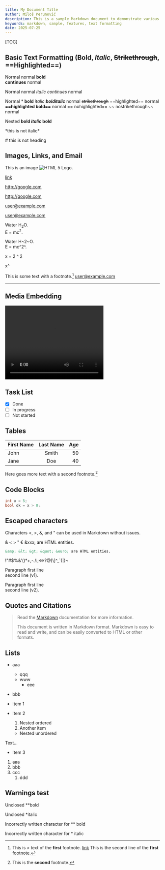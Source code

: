 ```yaml
---
title: My Document Title
author: Miloš Perunović
description: This is a sample Markdown document to demonstrate various Markdown features.
keywords: markdown, sample, features, text formatting
date: 2025-07-25
---
```


[TOC]

## Basic Text Formatting (**Bold**, *Italic*, ~~Strikethrough~~, ==Highlighted==)

Normal   normal **bold  
continues** normal

Normal normal *italic
continues* normal

Normal \* **bold** *italic* ***bolditalic*** normal ~~strikethrough~~ ==highlighted== normal **==highlighted bold==** normal == nohighlighted== ~~ nostrikethrough~~ normal

Nested **bold *italic* bold**

\*this is not italic\*

\# this is not heading

## Images, Links, and Email

This is an image ![HTML 5 Logo](https://www.w3schools.com/html/html5.gif "HTML 5 Logo").

[link](https://example.com)

http://google.com

<http://google.com>

user@example.com

<user@example.com>

Water H<sub>2</sub>O.<br>E = mc<sup>2</sup>.

Water H~2~O.  
E = mc^2^.

x = 2 ^ 2

x^

This is some text with a footnote.[^1] user@example.com

---

## Media Embedding

<video width="320" height="240" controls>
  <source src="https://www.w3schools.com/tags/movie.mp4" type="video/mp4">
  Your browser does not support the video tag.
</video>

## Task List

- [x] Done
- [ ] In progress
- [ ] Not started

## Tables

| First Name | Last Name | Age |
|:-----------|:---------:|----:|
| John       | Smith     | 50  |
| Jane       | Doe       | 40  |

Here goes more text with a second footnote.[^note2]

[^note2]: This is the **second** footnote.

## Code Blocks

``` csharp
int x = 5;
bool ok = x > 0;
```

## Escaped characters

Characters <, >, &, and " can be used in Markdown without issues.

&amp; &lt; &gt; &quot; &euro; &xxx; are HTML entities.

``` markdown
&amp; &lt; &gt; &quot; &euro; are HTML entities.
```

\!\"\#\$\%\&\'\(\)\*\+\,\-\.\/\:\;\<\=\>\?\@\[\\\]\^\_\`\{\|\}\~

Paragraph first line  
second line (v1).

Paragraph first line\
second line (v2).

## Quotes and Citations

> Read the [Markdown](https://en.wikipedia.org/wiki/Markdown) documentation for more information.
>
> This document is written in Markdown format.
> Markdown is easy to read and write, and can be easily converted to HTML or other formats.

## Lists

- aaa
  - qqq
  - www
    - eee
- bbb

- Item 1
- Item 2
  1. Nested ordered
  2. Another item
    - Nested unordered

Text...

- Item 3

1. aaa
2. bbb
3. ccc
   1. ddd

## Warnings test

Unclosed **bold

Unclosed *italic

Incorrectly written character for ** bold

Incorrectly written character for * italic

[^1]: This is > text of the **first** footnote. [link](https://example.com)
      This is the second line of the **first** footnote.
